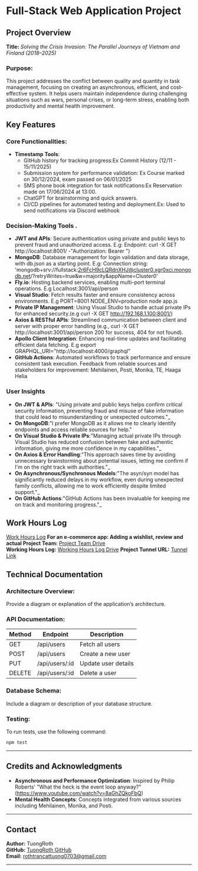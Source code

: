 
# Full-Stack Web Application Project

## Project Overview

**Title:** *Solving the Crisis Invasion: The Parallel Journeys of Vietnam and Finland (2018–2025)*  

### Purpose:
This project addresses the conflict between quality and quantity in task management, focusing on creating an asynchronous, efficient, and cost-effective system. It helps users maintain independence during challenging situations such as wars, personal crises, or long-term stress, enabling both productivity and mental health improvement. 

## Key Features  

### Core Functionalities:
- **Timestamp Tools**:  
  - GitHub history for tracking progress:Ex Commit History (12/11 - 15/11/2025)
  - Submission system for performance validation: Ex Course marked on 30/12/2024, exam passed on 06/01/2025
  - SMS phone book integration for task notifications:Ex Reservation made on 17/06/2024 at 13:00.
  - ChatGPT for brainstorming and quick answers. 
  - CI/CD pipelines for automated testing and deployment.Ex: Used to send notifications via Discord webhook

### **Decision-Making Tools**  .
- **JWT and APIs**: Secure authentication using private and public keys to prevent fraud and unauthorized access. E.g: Endpoint: curl -X GET http://localhost:8001/ -"Authorization: Bearer <your-token>")
- **MongoDB**: Database management for login validation and data storage, with db.json as a starting point. E.g: Connection string:
'mongodb+srv://fullstack:2r6FcH9cLQRdnXHJ@cluster0.xgr0xci.mongodb.net/?retryWrites=true&w=majority&appName=Cluster0'
- **Fly.io**: Hosting backend services, enabling multi-port terminal operations. E.g Localhost:3001/api/person
- **Visual Studio**: Fetch results faster and ensure consistency across environments. E.g PORT=8001 NODE_ENV=production node app.js
- **Private IP Management**: Using Visual Studio to handle actual private IPs for enhanced security.(e.g curl -X GET http://192.168.1.100:8001/)
- **Axios & RESTful APIs**: Streamlined communication between client and server with proper error handling (e.g., curl -X GET http://localhost:3001/api/person
200 for success, 404 for not found).  
- **Apollo Client Integration**: Enhancing real-time updates and facilitating efficient data fetching.  E.g export GRAPHQL_URI="http://localhost:4000/graphql"
- **GitHub Actions**: Automated workflows to track performance and ensure consistent task execution.
Feedback from reliable sources and stakeholders for improvement: Mehilainen, Posti, Monika, TE, Haaga Helia

### **User Insights**  
- **On JWT & APIs**: "Using private and public keys helps confirm critical security information, preventing fraud and misuse of fake information that could lead to misunderstanding or unexpected outcomes."_  
- **On MongoDB**:"I prefer MongoDB as it allows me to clearly identify endpoints and access reliable sources for help."
- **On Visual Studio & Private IPs**:"Managing actual private IPs through Visual Studio has reduced confusion between fake and authentic information, giving me more confidence in my capabilities."_  
- **On Axios & Error Handling**:"This approach saves time by avoiding unnecessary brainstorming about potential issues, letting me confirm if I'm on the right track with authorities."_  
- **On Asynchronous/Synchronous Models**:"The asyn/syn model has significantly reduced delays in my workflow, even during unexpected family conflicts, allowing me to work efficiently despite limited support."_  
- **On GitHub Actions**:"GitHub Actions has been invaluable for keeping me on track and monitoring progress."_

## Work Hours Log

[Work Hours Log](https://drive.google.com/file/d/1-svA1QXAkW1CNQbw-_i_grWY4c9N9Q3c/view)
**For an e-commerce app: Adding a wishlist, review and actual Project Team:** [Project Team Drive](https://drive.google.com/drive/u/0/home)  
**Working Hours Log:** [Working Hours Log Drive](https://drive.google.com/drive/u/0/home)
**Project Tunnel URL:** [Tunnel Link](https://ba0f-31-216-224-152.ngrok-free.app)

## Technical Documentation

### Architecture Overview:
Provide a diagram or explanation of the application’s architecture.

### API Documentation:
| Method | Endpoint           | Description               |
|--------|--------------------|---------------------------|
| GET    | /api/users         | Fetch all users           |
| POST   | /api/users         | Create a new user         |
| PUT    | /api/users/:id     | Update user details       |
| DELETE | /api/users/:id     | Delete a user             |

### Database Schema:
Include a diagram or description of your database structure.

### Testing:
To run tests, use the following command:
```bash
npm test
```

---

## Credits and Acknowledgments

- **Asynchronous and Performance Optimization**: Inspired by Philip Roberts' "What the heck is the event loop anyway?" (https://www.youtube.com/watch?v=8aGhZQkoFbQ)
- **Mental Health Concepts**: Concepts integrated from various sources including Mehilainen, Monika, and Posti.

---

## Contact

**Author:** TuongRoth  
**GitHub:** [TuongRoth GitHub](https://github.com/tuongroth/rate-appilcation)  
**Email:** rothtrancattuong0703@gmail.com


---



